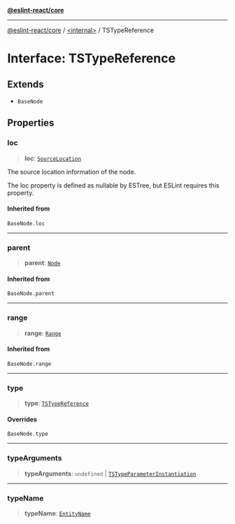 [**@eslint-react/core**](../../README.md)

***

[@eslint-react/core](../../README.md) / [\<internal\>](../README.md) / TSTypeReference

# Interface: TSTypeReference

## Extends

- `BaseNode`

## Properties

### loc

> **loc**: [`SourceLocation`](SourceLocation.md)

The source location information of the node.

The loc property is defined as nullable by ESTree, but ESLint requires this property.

#### Inherited from

`BaseNode.loc`

***

### parent

> **parent**: [`Node`](../type-aliases/Node.md)

#### Inherited from

`BaseNode.parent`

***

### range

> **range**: [`Range`](../type-aliases/Range.md)

#### Inherited from

`BaseNode.range`

***

### type

> **type**: [`TSTypeReference`](../README.md#tstypereference)

#### Overrides

`BaseNode.type`

***

### typeArguments

> **typeArguments**: `undefined` \| [`TSTypeParameterInstantiation`](TSTypeParameterInstantiation.md)

***

### typeName

> **typeName**: [`EntityName`](../type-aliases/EntityName.md)
